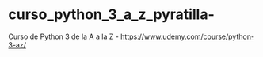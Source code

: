 # curso_python_3_a_z_pyratilla-
Curso de Python 3 de la A a la Z - https://www.udemy.com/course/python-3-az/
